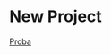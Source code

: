 # New Project

[Proba](https://github.com/MishchenkoKs/New/blob/553e9f79869a45b07ededf301d6cb6f78985e282/style.scc)